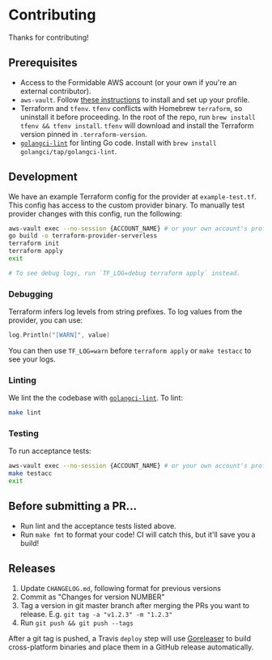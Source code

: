Contributing
============

Thanks for contributing!

## Prerequisites

- Access to the Formidable AWS account (or your own if you're an external contributor).
- `aws-vault`. Follow [these instructions](https://github.com/99designs/aws-vault) to install and set up your profile.
- Terraform and `tfenv`. `tfenv` conflicts with Homebrew `terraform`, so uninstall it before proceeding. In the root of the repo, run `brew install tfenv && tfenv install`. `tfenv` will download and install the Terraform version pinned in `.terraform-version`.
- [`golangci-lint`](https://github.com/golangci/golangci-lint) for linting Go code. Install with `brew install golangci/tap/golangci-lint`.

## Development

We have an example Terraform config for the provider at `example-test.tf`. This config has access to the custom provider binary. To manually test provider changes with this config, run the following:

```sh
aws-vault exec --no-session {ACCOUNT_NAME} # or your own account's profile
go build -o terraform-provider-serverless
terraform init
terraform apply
exit

# To see debug logs, run `TF_LOG=debug terraform apply` instead.
```

### Debugging

Terraform infers log levels from string prefixes. To log values from the provider, you can use:

```go
log.Println("[WARN]", value)
```

You can then use `TF_LOG=warn` before `terraform apply` or `make testacc` to see your logs.

### Linting

We lint the the codebase with [`golangci-lint`](https://github.com/golangci/golangci-lint). To lint:

```sh
make lint
```

### Testing

To run acceptance tests:

```sh
aws-vault exec --no-session {ACCOUNT_NAME} # or your own account's profile
make testacc
exit
```

## Before submitting a PR...

- Run lint and the acceptance tests listed above.
- Run `make fmt` to format your code! CI will catch this, but it'll save you a build!

## Releases

1. Update `CHANGELOG.md`, following format for previous versions
2. Commit as "Changes for version NUMBER"
3. Tag a version in git master branch after merging the PRs you want to release. E.g. `git tag -a "v1.2.3" -m "1.2.3"`
4. Run `git push && git push --tags`

After a git tag is pushed, a Travis `deploy` step will use [Goreleaser](https://goreleaser.com/) to build cross-platform binaries and place them in a GitHub release automatically.

